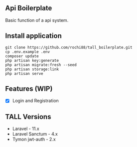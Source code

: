 ## Api Boilerplate

Basic function of a api system.

## Install application
```
git clone https://github.com/rochi88/tall_boilerplate.git
cp .env.example .env
composer update
php artisan key:generate
php artisan migrate:fresh --seed
php artisan storage:link
php artisan serve
```

## Features (WIP)

 - [x] Login and Registration

## TALL Versions

-   Laravel - 11.x
-   Laravel Sanctum - 4.x
-   Tymon jwt-auth - 2.x

